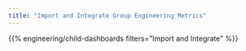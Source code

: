 ```yaml
---
title: "Import and Integrate Group Engineering Metrics"
---
```


{{% engineering/child-dashboards filters="Import and Integrate" %}}
